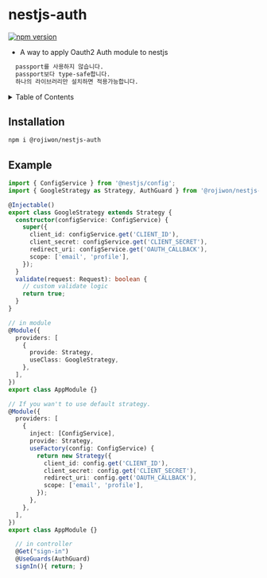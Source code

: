 # nestjs-auth

[![npm version](https://badge.fury.io/js/@rojiwon%2Fnestjs-auth.svg)](https://badge.fury.io/js/@rojiwon%2Fnestjs-auth)

- A way to apply Oauth2 Auth module to nestjs

```sh
  passport를 사용하지 않습니다.
  passport보다 type-safe합니다.
  하나의 라이브러리만 설치하면 적용가능합니다.
```

<details>
  <summary>Table of Contents</summary>
  <ol>
    <li><a href="#installation">Installation</a></li>
    <li><a href="#example">example</a></li>
  </ol>
</details>

<!-- INSTALLATION -->

## Installation

```sh
npm i @rojiwon/nestjs-auth
```

<!-- EXAMPLE -->

## Example

```typescript
import { ConfigService } from '@nestjs/config';
import { GoogleStrategy as Strategy, AuthGuard } from '@rojiwon/nestjs-auth';

@Injectable()
export class GoogleStrategy extends Strategy {
  constructor(configService: ConfigService) {
    super({
      client_id: configService.get('CLIENT_ID'),
      client_secret: configService.get('CLIENT_SECRET'),
      redirect_uri: configService.get('OAUTH_CALLBACK'),
      scope: ['email', 'profile'],
    });
  }
  validate(request: Request): boolean {
    // custom validate logic
    return true;
  }
}

// in module
@Module({
  providers: [
    {
      provide: Strategy,
      useClass: GoogleStrategy,
    },
  ],
})
export class AppModule {}

// If you wan't to use default strategy.
@Module({
  providers: [
    {
      inject: [ConfigService],
      provide: Strategy,
      useFactory(config: ConfigService) {
        return new Strategy({
          client_id: config.get('CLIENT_ID'),
          client_secret: config.get('CLIENT_SECRET'),
          redirect_uri: config.get('OAUTH_CALLBACK'),
          scope: ['email', 'profile'],
        });
      },
    },
  ],
})
export class AppModule {}
```

```typescript
  // in controller
  @Get("sign-in")
  @UseGuards(AuthGuard)
  signIn(){ return; }
```
